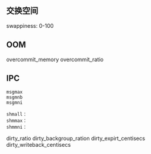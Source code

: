 
## 交换空间
swappiness: 0-100

## OOM
overcommit_memory
overcommit_ratio


## IPC
    msgmax
    msgmnb
    msgmni

    shmall：
    shmmax：
    shmmni：


dirty_ratio
dirty_backgroup_ration
dirty_expirt_centisecs
dirty_writeback_centisecs
